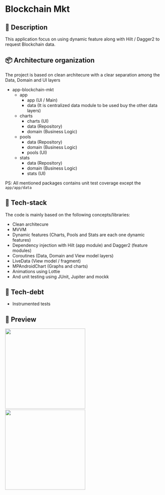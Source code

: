# Blockchain Mkt

## :scroll: Description
This application focus on using dynamic feature along with Hilt / Dagger2 to request Blockchain data.

## :package: Architecture organization
The project is based on clean architecure with a clear separation among the Data, Domain and UI layers

- app-blockchain-mkt
    - app
        - app (UI / Main)
        - data (It is centralized data module to be used buy the other data layers)
    - charts
        - charts (UI)
        - data (Repository)
        - domain (Business Logic)
    - pools
        - data (Repository)
        - domain (Business Logic)
        - pools (UI)
    - stats
        - data (Repository)
        - domain (Business Logic)
        - stats (UI)

PS: All mentioned packages contains unit test coverage except the `app/app/data`

## :floppy_disk: Tech-stack
The code is mainly based on the following concepts/libraries:
* Clean architecure
* MVVM
* Dynamic features (Charts, Pools and Stats are each one dynamic features)
* Dependency injection with Hilt (app module) and Dagger2 (feature modules)
* Coroutines (Data, Domain and View model layers)
* LiveData (View model / fragment)
* MPAndroidChart (Graphs and charts)
* Animations using Lottie
* And unit testing using JUnit, Jupiter and mockk

## :pushpin: Tech-debt
* Instrumented tests

## :camera_flash: Preview

<img src="/preview/preview_complete_flow.gif" width="260">&emsp;<img src="/preview/preview_error.gif" width="260">
